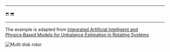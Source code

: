 ***
[⬅️](../0018/README.md "Previous example")
[➡️](../0020/README.md "Next example")
***

The example is adapted from [Integrated Artificial Intelligent and Physics‑Based Models for Unbalance Estimation in Rotating Systems](https://doi.org/10.1007/s42417-024-01739-9)

![Multi disk rotor](multi_disk_rotating_system.png)
